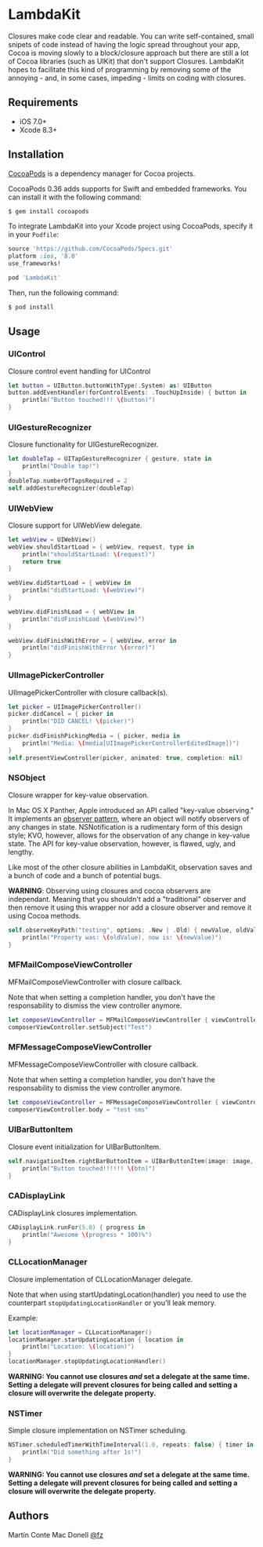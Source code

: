 # LambdaKit

Closures make code clear and readable. You can write self-contained, small snipets of code instead of having the logic spread throughout your app,  Cocoa is moving slowly to a block/closure approach but there are still a lot of Cocoa libraries (such as UIKit) that don't support Closures. LambdaKit hopes to facilitate this kind of programming by removing some of the annoying - and, in some cases, impeding - limits on coding with closures.

## Requirements

 * iOS 7.0+
 * Xcode 8.3+

## Installation

[CocoaPods](http://cocoapods.org) is a dependency manager for Cocoa projects.

CocoaPods 0.36 adds supports for Swift and embedded frameworks. You can install it with the following command:

```bash
$ gem install cocoapods
```

To integrate LambdaKit into your Xcode project using CocoaPods, specify it in your `Podfile`:

```ruby
source 'https://github.com/CocoaPods/Specs.git'
platform :ios, '8.0'
use_frameworks!

pod 'LambdaKit'
```

Then, run the following command:

```bash
$ pod install
```

## Usage

### UIControl

Closure control event handling for UIControl

```swift
let button = UIButton.buttonWithType(.System) as! UIButton
button.addEventHandler(forControlEvents: .TouchUpInside) { button in
    println("Button touched!!! \(button)")
}
```

### UIGestureRecognizer

Closure functionality for UIGestureRecognizer.

```swift
let doubleTap = UITapGestureRecognizer { gesture, state in
    println("Double tap!")
}
doubleTap.numberOfTapsRequired = 2
self.addGestureRecognizer(doubleTap)
```

### UIWebView

Closure support for UIWebView delegate.

```swift
let webView = UIWebView()
webView.shouldStartLoad = { webView, request, type in
    println("shouldStartLoad: \(request)")
    return true
}

webView.didStartLoad = { webView in
    println("didStartLoad: \(webView)")
}

webView.didFinishLoad = { webView in
    println("didFinishLoad \(webView)")
}

webView.didFinishWithError = { webView, error in
    println("didFinishWithError \(error)")
}
```

### UIImagePickerController

UIImagePickerController with closure callback(s).

```swift
let picker = UIImagePickerController()
picker.didCancel = { picker in
    println("DID CANCEL! \(picker)")
}
picker.didFinishPickingMedia = { picker, media in 
    println("Media: \(media[UIImagePickerControllerEditedImage])")
}
self.presentViewController(picker, animated: true, completion: nil)
```

### NSObject

Closure wrapper for key-value observation.

In Mac OS X Panther, Apple introduced an API called "key-value observing."  It implements an 
[observer pattern](http://en.wikipedia.org/wiki/Observer_pattern), where an object will notify observers of
any changes in state. NSNotification is a rudimentary form of this design style; KVO, however, allows for the
observation of any change in key-value state. The API for key-value observation, however, is flawed, ugly, 
and lengthy.

Like most of the other closure abilities in LambdaKit, observation saves and a bunch of code and a bunch
of potential bugs.

**WARNING**: Observing using closures and cocoa observers are independant. Meaning that you shouldn't
add a "traditional" observer and then remove it using this wrapper nor add a closure observer and remove it
using Cocoa methods.

```swift
self.observeKeyPath("testing", options: .New | .Old) { newValue, oldValue in
    println("Property was: \(oldValue), now is: \(newValue)")
}
```

### MFMailComposeViewController

MFMailComposeViewController with closure callback.

Note that when setting a completion handler, you don't have the responsability to dismiss the view controller
anymore.

```swift
let composeViewController = MFMailComposeViewController { viewController, result, type in println("Done") }
composerViewController.setSubject("Test")
```

### MFMessageComposeViewController

MFMessageComposeViewController with closure callback.

Note that when setting a completion handler, you don't have the responsability to dismiss the view controller
anymore.

```swift
let composeViewController = MFMessageComposeViewController { viewController, result in println("Done") }
composerViewController.body = "test sms"
```

### UIBarButtonItem

Closure event initialization for UIBarButtonItem.

```swift
self.navigationItem.rightBarButtonItem = UIBarButtonItem(image: image, style: .Bordered) { btn in
    println("Button touched!!!!!! \(btn)")
}
```

### CADisplayLink

CADisplayLink closures implementation.

```swift
CADisplayLink.runFor(5.0) { progress in
    println("Awesome \(progress * 100)%")
}
```

### CLLocationManager

Closure implementation of CLLocationManager delegate.

Note that when using startUpdatingLocation(handler) you need to use the counterpart `stopUpdatingLocationHandler` or you'll leak memory.

Example:

```swift
let locationManager = CLLocationManager()
locationManager.starUpdatingLocation { location in
    println("Location: \(location)")
}
locationManager.stopUpdatingLocationHandler()
```

**WARNING: You cannot use closures *and* set a delegate at the same time. Setting a delegate will prevent
closures for being called and setting a closure will overwrite the delegate property.**


### NSTimer

Simple closure implementation on NSTimer scheduling.

```swift
NSTimer.scheduledTimerWithTimeInterval(1.0, repeats: false) { timer in
    println("Did something after 1s!")
}
```

**WARNING: You cannot use closures *and* set a delegate at the same time. Setting a delegate will prevent
closures for being called and setting a closure will overwrite the delegate property.**

## Authors

Martín Conte Mac Donell [@fz](http://twitter.com/fz)
